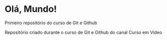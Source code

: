# Olá, Mundo!
 Primeiro repositório do curso de Git e Github
 
 Repositório criado durante o curso de Git e Github do canal Curso em Vídeo
